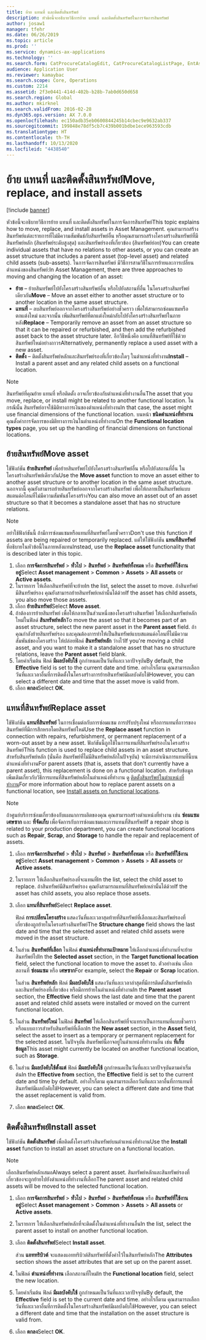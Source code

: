 ```yaml
---
title: ย้าย แทนที่ และติดตั้งสินทรัพย์
description: หัวข้อนี้จะอธิบายวิธีการย้าย แทนที่ และติดตั้งสินทรัพย์ในการจัดการสินทรัพย์
author: josaw1
manager: tfehr
ms.date: 06/26/2019
ms.topic: article
ms.prod: ''
ms.service: dynamics-ax-applications
ms.technology: ''
ms.search.form: CatProcureCatalogEdit, CatProcureCatalogListPage, EntAssetObjectReplace, EntAssetObjectInstallLookup, EntAssetObjectMove, EntAssetObjectTableEditSubObjects
audience: Application User
ms.reviewer: kamaybac
ms.search.scope: Core, Operations
ms.custom: 2214
ms.assetid: 2f3e0441-414d-402b-b28b-7ab0d650d658
ms.search.region: Global
ms.author: mkirknel
ms.search.validFrom: 2016-02-28
ms.dyn365.ops.version: AX 7.0.0
ms.openlocfilehash: ec150adb35eb0600844245b14cbec9e9632ab337
ms.sourcegitcommit: 199848e78df5cb7c439b001bdbe1ece963593cdb
ms.translationtype: HT
ms.contentlocale: th-TH
ms.lasthandoff: 10/13/2020
ms.locfileid: "4438540"
---
```

# <a name="move-replace-and-install-assets"></a><span data-ttu-id="a9f0f-103">ย้าย แทนที่ และติดตั้งสินทรัพย์</span><span class="sxs-lookup"><span data-stu-id="a9f0f-103">Move, replace, and install assets</span></span>

[!include [banner](../../includes/banner.md)]

 

<span data-ttu-id="a9f0f-104">หัวข้อนี้จะอธิบายวิธีการย้าย แทนที่ และติดตั้งสินทรัพย์ในการจัดการสินทรัพย์</span><span class="sxs-lookup"><span data-stu-id="a9f0f-104">This topic explains how to move, replace, and install assets in Asset Management.</span></span> <span data-ttu-id="a9f0f-105">คุณสามารถสร้างสินทรัพย์แต่ละรายการที่ไม่มีความสัมพันธ์กับสินทรัพย์อื่น หรือคุณสามารถสร้างโครงสร้างสินทรัพย์ที่มีสินทรัพย์หลัก (สินทรัพย์ระดับสูงสุด) และสินทรัพย์รองที่เกี่ยวข้อง (สินทรัพย์ย่อย)</span><span class="sxs-lookup"><span data-stu-id="a9f0f-105">You can create individual assets that have no relations to other assets, or you can create an asset structure that includes a parent asset (top-level asset) and related child assets (sub-assets).</span></span> <span data-ttu-id="a9f0f-106">ในการจัดการสินทรัพย์ มีวิธีการสามวิธีในการย้ายและการเปลี่ยนตำแหน่งของสินทรัพย์:</span><span class="sxs-lookup"><span data-stu-id="a9f0f-106">In Asset Management, there are three approaches to moving and changing the location of an asset:</span></span>

- <span data-ttu-id="a9f0f-107">**ย้าย** – ย้ายสินทรัพย์ไปยังโครงสร้างสินทรัพย์อื่น หรือไปยังสถานที่อื่น ในโครงสร้างสินทรัพย์เดียวกัน</span><span class="sxs-lookup"><span data-stu-id="a9f0f-107">**Move** – Move an asset either to another asset structure or to another location in the same asset structure.</span></span>
- <span data-ttu-id="a9f0f-108">**แทนที่** – ลบสินทรัพย์ออกจากโครงสร้างสินทรัพย์อย่างชั่วคราว เพื่อให้สามารถซ่อมแซมหรือตกแต่งใหม่ และจากนั้น เพิ่มสินทรัพย์ที่ตกแต่งใหม่กลับไปยังโครงสร้างสินทรัพย์ในภายหลัง</span><span class="sxs-lookup"><span data-stu-id="a9f0f-108">**Replace** – Temporarily remove an asset from an asset structure so that it can be repaired or refurbished, and then add the refurbished asset back to the asset structure later.</span></span> <span data-ttu-id="a9f0f-109">อีกวิธีหนึ่งคือ แทนที่สินทรัพย์ที่ใช้ด้วยสินทรัพย์ใหม่อย่างถาวร</span><span class="sxs-lookup"><span data-stu-id="a9f0f-109">Alternatively, permanently replace a used asset with a new asset.</span></span>
- <span data-ttu-id="a9f0f-110">**ติดตั้ง** – ติดตั้งสินทรัพย์หลักและสินทรัพย์รองที่เกี่ยวข้องใดๆ ในตำแหน่งที่ทำงาน</span><span class="sxs-lookup"><span data-stu-id="a9f0f-110">**Install** – Install a parent asset and any related child assets on a functional location.</span></span>

> [!NOTE]
> <span data-ttu-id="a9f0f-111">สินทรัพย์ที่คุณย้าย แทนที่ หรือติดตั้ง อาจเกี่ยวข้องกับตำแหน่งที่ทำงานอื่น</span><span class="sxs-lookup"><span data-stu-id="a9f0f-111">The asset that you move, replace, or install might be related to another functional location.</span></span> <span data-ttu-id="a9f0f-112">ในกรณีนั้น สินทรัพย์อาจใช้มิติทางการเงินของตำแหน่งที่ทำงาน</span><span class="sxs-lookup"><span data-stu-id="a9f0f-112">In that case, the asset might use financial dimensions of the functional location.</span></span> <span data-ttu-id="a9f0f-113">บนหน้า **ชนิดตำแหน่งที่ทำงาน** คุณตั้งค่าการจัดการของมิติทางการเงินในตำแหน่งที่ทำงาน</span><span class="sxs-lookup"><span data-stu-id="a9f0f-113">On the **Functional location types** page, you set up the handling of financial dimensions on functional locations.</span></span>

## <a name="move-asset"></a><span data-ttu-id="a9f0f-114">ย้ายสินทรัพย์</span><span class="sxs-lookup"><span data-stu-id="a9f0f-114">Move asset</span></span>

<span data-ttu-id="a9f0f-115">ใช้ฟังก์ชัน **ย้ายสินทรัพย์** เพื่อย้ายสินทรัพย์ไปยังโครงสร้างสินทรัพย์อื่น หรือไปยังสถานที่อื่น ในโครงสร้างสินทรัพย์เดียวกัน</span><span class="sxs-lookup"><span data-stu-id="a9f0f-115">Use the **Move asset** function to move an asset either to another asset structure or to another location in the same asset structure.</span></span> <span data-ttu-id="a9f0f-116">นอกจากนี้ คุณยังสามารถย้ายสินทรัพย์ออกจากโครงสร้างสินทรัพย์ เพื่อให้กลายเป็นสินทรัพย์แบบสแตนด์อโลนที่ไม่มีความสัมพันธ์โครงสร้าง</span><span class="sxs-lookup"><span data-stu-id="a9f0f-116">You can also move an asset out of an asset structure so that it becomes a standalone asset that has no structure relations.</span></span>

> [!NOTE]
> <span data-ttu-id="a9f0f-117">อย่าใช้ฟังก์ชันนี้ ถ้ามีการซ่อมแซมหรือแทนที่สินทรัพย์โดยชั่วคราว</span><span class="sxs-lookup"><span data-stu-id="a9f0f-117">Don't use this function if assets are being repaired or temporarily replaced.</span></span> <span data-ttu-id="a9f0f-118">แต่ให้ใช้ฟังก์ชัน **แทนที่สินทรัพย์** ที่อธิบายในหัวข้อนี้ในภายหลังแทน</span><span class="sxs-lookup"><span data-stu-id="a9f0f-118">Instead, use the **Replace asset** functionality that is described later in this topic.</span></span>

1. <span data-ttu-id="a9f0f-119">เลือก **การจัดการสินทรัพย์** \> **ทั่วไป** \> **สินทรัพย์** \> **สินทรัพย์ทั้งหมด** หรือ **สินทรัพย์ที่ใช้งานอยู่**</span><span class="sxs-lookup"><span data-stu-id="a9f0f-119">Select **Asset management** \> **Common** \> **Assets** \> **All assets** or **Active assets**.</span></span>
2. <span data-ttu-id="a9f0f-120">ในรายการ ให้เลือกสินทรัพย์ที่จะย้าย</span><span class="sxs-lookup"><span data-stu-id="a9f0f-120">In the list, select the asset to move.</span></span> <span data-ttu-id="a9f0f-121">ถ้าสินทรัพย์มีสินทรัพย์รอง คุณยังสามารถย้ายสินทรัพย์เหล่านั้นได้ด้วย</span><span class="sxs-lookup"><span data-stu-id="a9f0f-121">If the asset has child assets, you also move those assets.</span></span>
3. <span data-ttu-id="a9f0f-122">เลือก **ย้ายสินทรัพย์**</span><span class="sxs-lookup"><span data-stu-id="a9f0f-122">Select **Move asset**.</span></span>
4. <span data-ttu-id="a9f0f-123">ถ้าต้องการย้ายสินทรัพย์ เพื่อให้กลายเป็นส่วนหนึ่งของโครงสร้างสินทรัพย์ ให้เลือกสินทรัพย์หลักใหม่ในฟิลด์ **สินทรัพย์หลัก**</span><span class="sxs-lookup"><span data-stu-id="a9f0f-123">To move the asset so that it becomes part of an asset structure, select the new parent asset in the **Parent asset** field.</span></span> <span data-ttu-id="a9f0f-124">ถ้าคุณกำลังย้ายสินทรัพย์รอง และคุณต้องการทำให้เป็นสินทรัพย์แบบสแตนด์อโลนที่ไม่มีความสัมพันธ์ของโครงสร้าง ให้ปล่อยฟิลด์ **สินทรัพย์หลัก** ว่างไว้</span><span class="sxs-lookup"><span data-stu-id="a9f0f-124">If you're moving a child asset, and you want to make it a standalone asset that has no structure relations, leave the **Parent asset** field blank.</span></span>
5. <span data-ttu-id="a9f0f-125">โดยค่าเริ่มต้น ฟิลด์ **มีผลบังคับใช้** ถูกกำหนดเป็นวันที่และเวลาปัจจุบัน</span><span class="sxs-lookup"><span data-stu-id="a9f0f-125">By default, the **Effective** field is set to the current date and time.</span></span> <span data-ttu-id="a9f0f-126">อย่างไรก็ตาม คุณสามารถเลือกวันที่และเวลาอื่นที่การติดตั้งในโครงสร้างการย้ายสินทรัพย์มีผลบังคับใช้</span><span class="sxs-lookup"><span data-stu-id="a9f0f-126">However, you can select a different date and time that the asset move is valid from.</span></span>
6. <span data-ttu-id="a9f0f-127">เลือก **ตกลง**</span><span class="sxs-lookup"><span data-stu-id="a9f0f-127">Select **OK**.</span></span>

## <a name="replace-asset"></a><span data-ttu-id="a9f0f-128">แทนที่สินทรัพย์</span><span class="sxs-lookup"><span data-stu-id="a9f0f-128">Replace asset</span></span>

<span data-ttu-id="a9f0f-129">ใช้ฟังก์ชัน **แทนที่สินทรัพย์** ในการเชื่อมต่อกับการซ่อมแซม การปรับปรุงใหม่ หรือการแทนที่ถาวรของสินทรัพย์ที่มีการสึกหรอโดยสินทรัพย์ใหม่</span><span class="sxs-lookup"><span data-stu-id="a9f0f-129">Use the **Replace asset** function in connection with repairs, refurbishment, or permanent replacement of a worn-out asset by a new asset.</span></span> <span data-ttu-id="a9f0f-130">ฟังก์ชันนี้ถูกใช้ในการแทนที่สินทรัพย์รองในโครงสร้างสินทรัพย์</span><span class="sxs-lookup"><span data-stu-id="a9f0f-130">This function is used to replace child assets in an asset structure.</span></span> <span data-ttu-id="a9f0f-131">สำหรับสินทรัพย์หลัก (นั่นคือ สินทรัพย์ที่ไม่มีสินทรัพย์หลักในปัจจุบัน) จะมีการดำเนินการแทนที่นี้บนตำแหน่งที่ทำงาน</span><span class="sxs-lookup"><span data-stu-id="a9f0f-131">For parent assets (that is, assets that don't currently have a parent asset), this replacement is done on a functional location.</span></span> <span data-ttu-id="a9f0f-132">สำหรับข้อมูลเพิ่มเติมเกี่ยวกับวิธีการแทนที่สินทรัพย์หลักในตำแหน่งที่ทำงาน ดู [ติดตั้งสินทรัพย์ในตำแหน่งที่ทำงาน](../functional-locations/install-objects-on-functional-locations.md)</span><span class="sxs-lookup"><span data-stu-id="a9f0f-132">For more information about how to replace parent assets on a functional location, see [Install assets on functional locations](../functional-locations/install-objects-on-functional-locations.md).</span></span>

> [!NOTE]
> <span data-ttu-id="a9f0f-133">ถ้าศูนย์บริการซ่อมเกี่ยวข้องกับแผนกการผลิตของคุณ คุณสามารถสร้างตำแหน่งที่ทำงาน เช่น **ซ่อมแซม** **เศษซาก** และ **ที่จัดเก็บ** เพื่อจัดการกับการซ่อมแซมและการแทนที่สินทรัพย์</span><span class="sxs-lookup"><span data-stu-id="a9f0f-133">If a repair shop is related to your production department, you can create functional locations such as **Repair**, **Scrap**, and **Storage** to handle the repair and replacement of assets.</span></span>

1. <span data-ttu-id="a9f0f-134">เลือก **การจัดการสินทรัพย์** \> **ทั่วไป** \> **สินทรัพย์** \> **สินทรัพย์ทั้งหมด** หรือ **สินทรัพย์ที่ใช้งานอยู่**</span><span class="sxs-lookup"><span data-stu-id="a9f0f-134">Select **Asset management** \> **Common** \> **Assets** \> **All assets** or **Active assets**.</span></span>
2. <span data-ttu-id="a9f0f-135">ในรายการ ให้เลือกสินทรัพย์รองที่จะแทนที่</span><span class="sxs-lookup"><span data-stu-id="a9f0f-135">In the list, select the child asset to replace.</span></span> <span data-ttu-id="a9f0f-136">ถ้าสินทรัพย์มีสินทรัพย์รอง คุณยังสามารถแทนที่สินทรัพย์เหล่านั้นได้ด้วย</span><span class="sxs-lookup"><span data-stu-id="a9f0f-136">If the asset has child assets, you also replace those assets.</span></span>
3. <span data-ttu-id="a9f0f-137">เลือก **แทนที่สินทรัพย์**</span><span class="sxs-lookup"><span data-stu-id="a9f0f-137">Select **Replace asset**.</span></span>

    <span data-ttu-id="a9f0f-138">ฟิลด์ **การเปลี่ยนโครงสร้าง** แสดงวันที่และเวลาสุดท้ายที่สินทรัพย์ที่เลือกและสินทรัพย์รองที่เกี่ยวข้องถูกย้ายในโครงสร้างสินทรัพย์</span><span class="sxs-lookup"><span data-stu-id="a9f0f-138">The **Structure change** field shows the last date and time that the selected asset and related child assets were moved in the asset structure.</span></span>

4. <span data-ttu-id="a9f0f-139">ในส่วน **สินทรัพย์ที่เลือก** ในฟิลด์ **ตำแหน่งที่ทำงานเป้าหมาย** ให้เลือกตำแหน่งที่ทำงานที่จะย้ายสินทรัพย์ไป</span><span class="sxs-lookup"><span data-stu-id="a9f0f-139">In the **Selected asset** section, in the **Target functional location** field, select the functional location to move the asset to.</span></span> <span data-ttu-id="a9f0f-140">ตัวอย่างเช่น เลือกสถานที่ **ซ่อมแซม** หรือ **เศษซาก**</span><span class="sxs-lookup"><span data-stu-id="a9f0f-140">For example, select the **Repair** or **Scrap** location.</span></span>

    <span data-ttu-id="a9f0f-141">ในส่วน **สินทรัพย์หลัก** ฟิลด์ **มีผลบังคับใช้** แสดงวันที่และเวลาล่าสุดที่มีการติดตั้งสินทรัพย์หลักและสินทรัพย์รองที่เกี่ยวข้อง หรือมีการย้ายในตำแหน่งที่ทำงาน</span><span class="sxs-lookup"><span data-stu-id="a9f0f-141">In the **Parent asset** section, the **Effective** field shows the last date and time that the parent asset and related child assets were installed or moved on the current functional location.</span></span>

5. <span data-ttu-id="a9f0f-142">ในส่วน **สินทรัพย์ใหม่** ในฟิลด์ **สินทรัพย์** ให้เลือกสินทรัพย์ที่จะแทรกเป็นการแทนที่แบบชั่วคราวหรือแบบถาวรสำหรับสินทรัพย์ที่เลือก</span><span class="sxs-lookup"><span data-stu-id="a9f0f-142">In the **New asset** section, in the **Asset** field, select the asset to insert as a temporary or permanent replacement for the selected asset.</span></span> <span data-ttu-id="a9f0f-143">ในปัจจุบัน สินทรัพย์นี้อาจอยู่ในตำแหน่งที่ทำงานอื่น เช่น **ที่เก็บข้อมูล**</span><span class="sxs-lookup"><span data-stu-id="a9f0f-143">This asset might currently be located on another functional location, such as **Storage**.</span></span>
7. <span data-ttu-id="a9f0f-144">ในส่วน **มีผลบังคับใช้ตั้งแต่** ฟิลด์ **มีผลบังคับใช้** ถูกกำหนดเป็นวันที่และเวลาปัจจุบันตามค่าเริ่มต้น</span><span class="sxs-lookup"><span data-stu-id="a9f0f-144">In the **Effective from** section, the **Effective** field is set to the current date and time by default.</span></span> <span data-ttu-id="a9f0f-145">อย่างไรก็ตาม คุณสามารถเลือกวันที่และเวลาอื่นที่การแทนที่สินทรัพย์มีผลบังคับใช้</span><span class="sxs-lookup"><span data-stu-id="a9f0f-145">However, you can select a different date and time that the asset replacement is valid from.</span></span>
8. <span data-ttu-id="a9f0f-146">เลือก **ตกลง**</span><span class="sxs-lookup"><span data-stu-id="a9f0f-146">Select **OK**.</span></span>

## <a name="install-asset"></a><span data-ttu-id="a9f0f-147">ติดตั้งสินทรัพย์</span><span class="sxs-lookup"><span data-stu-id="a9f0f-147">Install asset</span></span>

<span data-ttu-id="a9f0f-148">ใช้ฟังก์ชัน **ติดตั้งสินทรัพย์** เพื่อติดตั้งโครงสร้างสินทรัพย์บนตำแหน่งที่ทำงาน</span><span class="sxs-lookup"><span data-stu-id="a9f0f-148">Use the **Install asset** function to install an asset structure on a functional location.</span></span>

> [!NOTE]
> <span data-ttu-id="a9f0f-149">เลือกสินทรัพย์หลักเสมอ</span><span class="sxs-lookup"><span data-stu-id="a9f0f-149">Always select a parent asset.</span></span> <span data-ttu-id="a9f0f-150">สินทรัพย์หลักและสินทรัพย์รองที่เกี่ยวข้องจะถูกย้ายไปยังตำแหน่งที่ทำงานที่เลือก</span><span class="sxs-lookup"><span data-stu-id="a9f0f-150">The parent asset and related child assets will be moved to the selected functional location.</span></span>

1. <span data-ttu-id="a9f0f-151">เลือก **การจัดการสินทรัพย์** \> **ทั่วไป** \> **สินทรัพย์** \> **สินทรัพย์ทั้งหมด** หรือ **สินทรัพย์ที่ใช้งานอยู่**</span><span class="sxs-lookup"><span data-stu-id="a9f0f-151">Select **Asset management** \> **Common** \> **Assets** \> **All assets** or **Active assets**.</span></span>
2. <span data-ttu-id="a9f0f-152">ในรายการ ให้เลือกสินทรัพย์หลักที่จะติดตั้งในตำแหน่งที่ทำงานอื่น</span><span class="sxs-lookup"><span data-stu-id="a9f0f-152">In the list, select the parent asset to install on another functional location.</span></span>
3. <span data-ttu-id="a9f0f-153">เลือก **ติดตั้งสินทรัพย์**</span><span class="sxs-lookup"><span data-stu-id="a9f0f-153">Select **Install asset**.</span></span>

    <span data-ttu-id="a9f0f-154">ส่วน **แอททริบิวต์** จะแสดงแอททริบิวต์สินทรัพย์ที่ตั้งค่าไว้ในสินทรัพย์หลัก</span><span class="sxs-lookup"><span data-stu-id="a9f0f-154">The **Attributes** section shows the asset attributes that are set up on the parent asset.</span></span>

4. <span data-ttu-id="a9f0f-155">ในฟิลด์ **ตำแหน่งที่ทำงาน** เลือกสถานที่ใหม่</span><span class="sxs-lookup"><span data-stu-id="a9f0f-155">In the **Functional location** field, select the new location.</span></span>
5. <span data-ttu-id="a9f0f-156">โดยค่าเริ่มต้น ฟิลด์ **มีผลบังคับใช้** ถูกกำหนดเป็นวันที่และเวลาปัจจุบัน</span><span class="sxs-lookup"><span data-stu-id="a9f0f-156">By default, the **Effective** field is set to the current date and time.</span></span> <span data-ttu-id="a9f0f-157">อย่างไรก็ตาม คุณสามารถเลือกวันที่และเวลาอื่นที่การติดตั้งในโครงสร้างสินทรัพย์มีผลบังคับใช้</span><span class="sxs-lookup"><span data-stu-id="a9f0f-157">However, you can select a different date and time that the installation on the asset structure is valid from.</span></span>
6. <span data-ttu-id="a9f0f-158">เลือก **ตกลง**</span><span class="sxs-lookup"><span data-stu-id="a9f0f-158">Select **OK**.</span></span>

